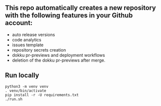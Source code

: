 ## This repo automatically creates a new repository with the following features in your Github account:
* auto release versions
* code analytics
* issues template
* repository secrets creation 
* dokku pr-previews and deployment workflows
* deletion of the dokku pr-previews after merge.

## Run locally

```
python3 -m venv venv
. venv/bin/activate
pip install -r -U requirements.txt
./run.sh
```
